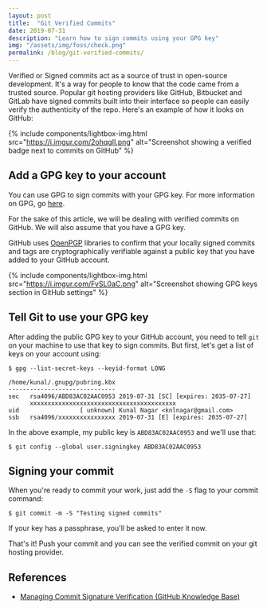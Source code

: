 ```yaml
---
layout: post
title:  "Git Verified Commits"
date: 2019-07-31
description: "Learn how to sign commits using your GPG key"
img: "/assets/img/foss/check.png"
permalink: /blog/git-verified-commits/
---
```


Verified or Signed commits act as a source of trust in open-source development. It's a way for people to know that the code came from a trusted source. Popular git hosting providers like GitHub, Bitbucket and GitLab have signed commits built into their interface so people can easily verify the authenticity of the repo. Here's an example of how it looks on GitHub:

{% include components/lightbox-img.html src="https://i.imgur.com/2ohqgII.png" alt="Screenshot showing a verified badge next to commits on GitHub" %}

## Add a GPG key to your account

You can use GPG to sign commits with your GPG key. For more information on GPG, go [here](https://gnupg.org/).

For the sake of this article, we will be dealing with verified commits on GitHub. We will also assume that you have a GPG key.

GitHub uses [OpenPGP](https://www.openpgp.org/) libraries to confirm that your locally signed commits and tags are cryptographically verifiable against a public key that you have added to your GitHub account.

{% include components/lightbox-img.html src="https://i.imgur.com/FvSL0aC.png" alt="Screenshot showing GPG keys section in GitHub settings" %}

## Tell Git to use your GPG key

After adding the public GPG key to your GitHub account, you need to tell ```git``` on your machine to use that key to sign commits. But first, let's get a list of keys on your account using:

```
$ gpg --list-secret-keys --keyid-format LONG

/home/kunal/.gnupg/pubring.kbx
------------------------------
sec   rsa4096/ABD83AC02AAC0953 2019-07-31 [SC] [expires: 2035-07-27]
      xxxxxxxxxxxxxxxxxxxxxxxxxxxxxxxxxxxxxxxxx
uid                 [ unknown] Kunal Nagar <knlnagar@gmail.com>
ssb   rsa4096/xxxxxxxxxxxxxxxx 2019-07-31 [E] [expires: 2035-07-27]
```

In the above example, my public key is ```ABD83AC02AAC0953``` and we'll use that:

```
$ git config --global user.signingkey ABD83AC02AAC0953
```

## Signing your commit

When you're ready to commit your work, just add the ```-S``` flag to your commit command:

```
$ git commit -m -S "Testing signed commits"
```

If your key has a passphrase, you'll be asked to enter it now.

That's it! Push your commit and you can see the verified commit on your git hosting provider.

## References
* [Managing Commit Signature Verification (GitHub Knowledge Base)](https://help.github.com/en/articles/managing-commit-signature-verification)

